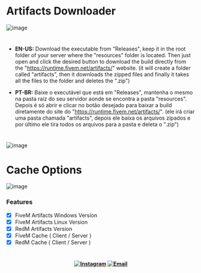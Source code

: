 # Artifacts Downloader

![image](https://user-images.githubusercontent.com/45583155/156867059-886dc56d-f159-46d8-91e3-c1fd76773a8a.png)

#

- <b>EN-US:</b> Download the executable from "Releases", keep it in the root folder of your server where the "resources" folder is located. Then just open and click the desired button to download the build directly from the "https://runtime.fivem.net/artifacts/" website. (it will create a folder called "artifacts", then it downloads the zipped files and finally it takes all the files to the folder and deletes the ".zip")

- <b>PT-BR:</b> Baixe o executável que está em "Releases", mantenha o mesmo na pasta raiz do seu servidor aonde se encontra a pasta "resources". Depois é só abrir e clicar no botão desejado para baixar a build diretamente do site do "https://runtime.fivem.net/artifacts/". (ele irá criar uma pasta chamada "artifacts", depois ele baixa os arquivos zipados e por último ele tira todos os arquivos para a pasta e deleta o ".zip")

#

![image](https://user-images.githubusercontent.com/45583155/156669429-f374ef58-e3c0-4894-8c47-f1d2b894f309.png)

# Cache Options

![image](https://user-images.githubusercontent.com/45583155/156963700-6213fe68-a0ac-472a-a8b0-0b4d58561724.png)

### Features

- [x] FiveM Artifacts Windows Version
- [x] FiveM Artifacts Linux Version
- [x] RedM Artifacts Version
- [x] FiveM Cache ( Client / Server )
- [x] RedM Cache ( Client / Server )

#

<h4 align="center"> 
<a href="https://www.instagram.com/nikit0fps/"><img alt="Instagram" src="https://img.shields.io/badge/Instagram-nikit0fps-blue?style=flat-square&logo=instagram"></a>
<a href="thicsouzaa@outlook.com"><img alt="Email" src="https://img.shields.io/badge/Email-thicsouzaa@outlook.com-blue?style=flat-square&logo=gmail"></a>
</h4>
